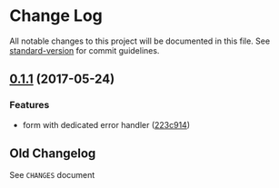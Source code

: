# Change Log

All notable changes to this project will be documented in this file. See [standard-version](https://github.com/conventional-changelog/standard-version) for commit guidelines.

<a name="0.1.1"></a>
## [0.1.1](https://github.com/medikoo/dbjs-domjs/compare/v0.1.0...v0.1.1) (2017-05-24)


### Features

* form with dedicated error handler ([223c914](https://github.com/medikoo/dbjs-domjs/commit/223c914))

## Old Changelog

See `CHANGES` document
